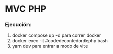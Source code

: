 # MVC PHP


### Ejecución:

1. docker compose up -d para correr docker
2. docker exec -it #codedecontedordephp bash
3. yarn dev para entrar a modo de vite


